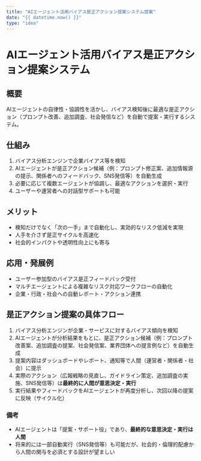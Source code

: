 ```yaml
---
title: "AIエージェント活用バイアス是正アクション提案システム提案"
date: "{{ datetime.now() }}"
type: "idea"
---
```


# AIエージェント活用バイアス是正アクション提案システム

## 概要
AIエージェントの自律性・協調性を活かし、バイアス検知後に最適な是正アクション（プロンプト改善、追加調査、社会発信など）を自動で提案・実行するシステム。

## 仕組み
1. バイアス分析エンジンで企業バイアス等を検知
2. AIエージェントが是正アクション候補（例：プロンプト修正案、追加情報源の提示、関係者へのフィードバック、SNS発信等）を自動生成
3. 必要に応じて複数エージェントが協調し、最適なアクションを選択・実行
4. ユーザーや運営者への対話型サポートも可能

## メリット
- 検知だけでなく「次の一手」まで自動化し、実効的なリスク低減を実現
- 人手を介さず是正サイクルを高速化
- 社会的インパクトや透明性向上にも寄与

## 応用・発展例
- ユーザー参加型のバイアス是正フィードバック受付
- マルチエージェントによる複雑なリスク対応ワークフローの自動化
- 企業・行政・社会への自動レポート・アクション連携

## 是正アクション提案の具体フロー

1. バイアス分析エンジンが企業・サービスに対するバイアス傾向を検知
2. AIエージェントが分析結果をもとに、是正アクション候補（例：プロンプト改善案、追加調査の提案、社会発信案、業界団体への提言例など）を自動生成
3. 提案内容はダッシュボードやレポート、通知等で人間（運営者・関係者・社会）に提示
4. 実際のアクション（広報戦略の見直し、ガイドライン策定、追加調査の実施、SNS発信等）は**最終的に人間が意思決定・実行**
5. 実行結果やフィードバックをAIエージェントが再度分析し、次回以降の提案に反映（サイクル化）

### 備考
- AIエージェントは「提案・サポート役」であり、**最終的な意思決定・実行は人間**
- 将来的には一部自動実行（SNS発信等）も可能だが、社会的・倫理的配慮から人間の関与を必須とする設計が望ましい